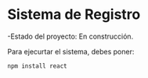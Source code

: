 <h1>Sistema de Registro</h1>

-Estado del proyecto: En construcción.

Para ejecurtar el sistema, debes poner:

```npm install react```
